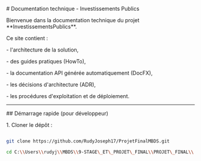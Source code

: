 \# Documentation technique - Investissements Publics



Bienvenue dans la documentation technique du projet \*\*InvestissementsPublics\*\*.



Ce site contient :



\- l'architecture de la solution,

\- des guides pratiques (HowTo),

\- la documentation API générée automatiquement (DocFX),

\- les décisions d'architecture (ADR),

\- les procédures d'exploitation et de déploiement.



---



\## Démarrage rapide (pour développeur)



1\. Cloner le dépôt :



```bash

git clone https://github.com/RudyJoseph17/ProjetFinalMBDS.git

cd C:\\Users\\rudyj\\MBDS\\9-STAGE\_ET\_PROJET\_FINAL\\PROJET\_FINAL\\

